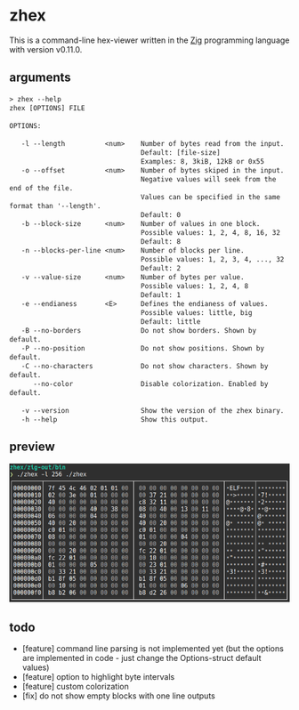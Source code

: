 # zhex

This is a command-line hex-viewer written in the [Zig](https://ziglang.org/) programming language with version v0.11.0.

## arguments

```
> zhex --help
zhex [OPTIONS] FILE

OPTIONS:

   -l --length          <num>    Number of bytes read from the input.
                                 Default: [file-size]
                                 Examples: 8, 3kiB, 12kB or 0x55
   -o --offset          <num>    Number of bytes skiped in the input.
                                 Negative values will seek from the end of the file.
                                 Values can be specified in the same format than '--length'.
                                 Default: 0
   -b --block-size      <num>    Number of values in one block.
                                 Possible values: 1, 2, 4, 8, 16, 32
                                 Default: 8
   -n --blocks-per-line <num>    Number of blocks per line.
                                 Possible values: 1, 2, 3, 4, ..., 32
                                 Default: 2
   -v --value-size      <num>    Number of bytes per value.
                                 Possible values: 1, 2, 4, 8
                                 Default: 1
   -e --endianess       <E>      Defines the endianess of values.
                                 Possible values: little, big
                                 Default: little
   -B --no-borders               Do not show borders. Shown by default.
   -P --no-position              Do not show positions. Shown by default.
   -C --no-characters            Do not show characters. Shown by default.
      --no-color                 Disable colorization. Enabled by default.

   -v --version                  Show the version of the zhex binary.
   -h --help                     Show this output.
```

## preview

![](preview.png)

## todo

- [feature] command line parsing is not implemented yet (but the options are implemented in code - just change the Options-struct default values)
- [feature] option to highlight byte intervals
- [feature] custom colorization
- [fix] do not show empty blocks with one line outputs
